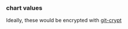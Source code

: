 ### chart values

Ideally, these would be encrypted with [git-crypt](https://github.com/AGWA/git-crypt)
